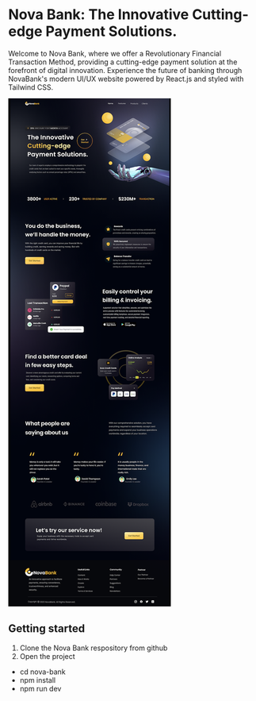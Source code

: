 # Nova Bank: The Innovative Cutting-edge Payment Solutions.

Welcome to Nova Bank, where we offer a Revolutionary Financial Transaction Method, providing a cutting-edge payment solution at the forefront of digital innovation. Experience the future of banking through NovaBank's modern UI/UX website powered by React.js and styled with Tailwind CSS.

  ![Future Of Banking](nova_bank.png)

## Getting started

1. Clone the Nova Bank respository from github
2. Open the project

- cd nova-bank
- npm install
- npm run dev
